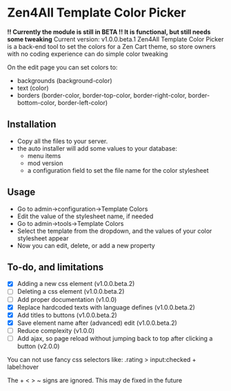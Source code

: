 # Zen4All Template Color Picker
**!! Currently the module is still in BETA !! It is functional, but still needs some tweaking**
Current version: v1.0.0.beta.1
Zen4All Template Color Picker is a back-end tool to set the colors for a Zen Cart theme, so store owners with no coding experience can do simple color tweaking

On the edit page you can set colors to:
- backgrounds (background-color)
- text (color)
- borders (border-color, border-top-color, border-right-color, border-bottom-color, border-left-color)


## Installation
- Copy all the files to your server.
- the auto installer will add some values to your database:
  - menu items
  - mod version
  - a configuration field to set the file name for the color stylesheet
  
## Usage
- Go to admin->configuration->Template Colors
- Edit the value of the stylesheet name, if needed
- Go to admin->tools->Template Colors
- Select the template from the dropdown, and the values of your color stylesheet appear
- Now you can edit, delete, or add a new property

## To-do, and limitations
- [X] Adding a new css element (v1.0.0.beta.2)
- [ ] Deleting a css element (v1.0.0.beta.2)
- [ ] Add proper documentation (v1.0.0)
- [X] Replace hardcoded texts with language defines (v1.0.0.beta.2)
- [X] Add titles to buttons (v1.0.0.beta.2)
- [X] Save element name after (advanced) edit (v1.0.0.beta.2)
- [ ] Reduce complexity (v1.0.0)
- [ ] Add ajax, so page reload without jumping back to top after clicking a button (v2.0.0)

You can not use fancy css selectors like:
  .rating > input:checked + label:hover

The + < > ~ signs are ignored. This may de fixed in the future
